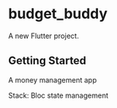 # budget_buddy

A new Flutter project.

## Getting Started
A money management app 

Stack: Bloc state management
